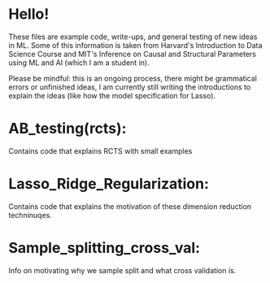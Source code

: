 # Hello!
These files are example code, write-ups, and general testing of new ideas in ML. Some of this information is taken from Harvard's Introduction to Data Science Course and MIT's Inference on Causal and Structural Parameters using ML and AI (which I am a student in).


Please be mindful: this is an ongoing process, there might be grammatical errors or unfinished ideas, I am currently still writing the introductions to explain the ideas (like how the model specification for Lasso). 

# AB_testing(rcts):
Contains code that explains RCTS with small examples

# Lasso_Ridge_Regularization: 
Contains code that explains the motivation of these dimension reduction techninuqes.

# Sample_splitting_cross_val:
Info on motivating why we sample split and what cross validation is.
